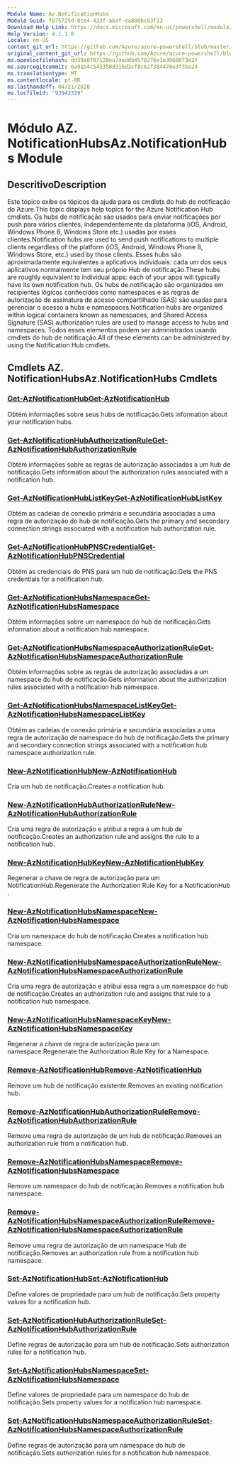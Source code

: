 ```yaml
---
Module Name: Az.NotificationHubs
Module Guid: f875725d-8ce4-423f-a6af-ea880bc63f13
Download Help Link: https://docs.microsoft.com/en-us/powershell/module/az.notificationhubs
Help Version: 4.1.1.0
Locale: en-US
content_git_url: https://github.com/Azure/azure-powershell/blob/master/src/NotificationHubs/NotificationHubs/help/Az.NotificationHubs.md
original_content_git_url: https://github.com/Azure/azure-powershell/blob/master/src/NotificationHubs/NotificationHubs/help/Az.NotificationHubs.md
ms.openlocfilehash: dd39a8f87120ea7aaddb4570276e1e3060873e2f
ms.sourcegitcommit: 6a91b4c545350d316d3cf8c62f384478e3f3ba24
ms.translationtype: MT
ms.contentlocale: pt-BR
ms.lasthandoff: 04/21/2020
ms.locfileid: "93942339"
---
```

# <span data-ttu-id="f282d-101">Módulo AZ. NotificationHubs</span><span class="sxs-lookup"><span data-stu-id="f282d-101">Az.NotificationHubs Module</span></span>
## <span data-ttu-id="f282d-102">Descritivo</span><span class="sxs-lookup"><span data-stu-id="f282d-102">Description</span></span>
<span data-ttu-id="f282d-103">Este tópico exibe os tópicos da ajuda para os cmdlets do hub de notificação do Azure.</span><span class="sxs-lookup"><span data-stu-id="f282d-103">This topic displays help topics for the Azure Notification Hub cmdlets.</span></span> <span data-ttu-id="f282d-104">Os hubs de notificação são usados para enviar notificações por push para vários clientes, independentemente da plataforma (iOS, Android, Windows Phone 8, Windows Store etc.) usadas por esses clientes.</span><span class="sxs-lookup"><span data-stu-id="f282d-104">Notification hubs are used to send push notifications to multiple clients regardless of the platform (iOS, Android, Windows Phone 8, Windows Store, etc.) used by those clients.</span></span> <span data-ttu-id="f282d-105">Esses hubs são aproximadamente equivalentes a aplicativos individuais: cada um dos seus aplicativos normalmente tem seu próprio Hub de notificação.</span><span class="sxs-lookup"><span data-stu-id="f282d-105">These hubs are roughly equivalent to individual apps: each of your apps will typically have its own notification hub.</span></span> <span data-ttu-id="f282d-106">Os hubs de notificação são organizados em recipientes lógicos conhecidos como namespaces e as regras de autorização de assinatura de acesso compartilhado (SAS) são usadas para gerenciar o acesso a hubs e namespaces.</span><span class="sxs-lookup"><span data-stu-id="f282d-106">Notification hubs are organized within logical containers known as namespaces, and Shared Access Signature (SAS) authorization rules are used to manage access to hubs and namespaces.</span></span> <span data-ttu-id="f282d-107">Todos esses elementos podem ser administrados usando cmdlets do hub de notificação.</span><span class="sxs-lookup"><span data-stu-id="f282d-107">All of these elements can be administered by using the Notification Hub cmdlets.</span></span>

## <span data-ttu-id="f282d-108">Cmdlets AZ. NotificationHubs</span><span class="sxs-lookup"><span data-stu-id="f282d-108">Az.NotificationHubs Cmdlets</span></span>
### [<span data-ttu-id="f282d-109">Get-AzNotificationHub</span><span class="sxs-lookup"><span data-stu-id="f282d-109">Get-AzNotificationHub</span></span>](Get-AzNotificationHub.md)
<span data-ttu-id="f282d-110">Obtém informações sobre seus hubs de notificação.</span><span class="sxs-lookup"><span data-stu-id="f282d-110">Gets information about your notification hubs.</span></span>

### [<span data-ttu-id="f282d-111">Get-AzNotificationHubAuthorizationRule</span><span class="sxs-lookup"><span data-stu-id="f282d-111">Get-AzNotificationHubAuthorizationRule</span></span>](Get-AzNotificationHubAuthorizationRule.md)
<span data-ttu-id="f282d-112">Obtém informações sobre as regras de autorização associadas a um hub de notificação.</span><span class="sxs-lookup"><span data-stu-id="f282d-112">Gets information about the authorization rules associated with a notification hub.</span></span>

### [<span data-ttu-id="f282d-113">Get-AzNotificationHubListKey</span><span class="sxs-lookup"><span data-stu-id="f282d-113">Get-AzNotificationHubListKey</span></span>](Get-AzNotificationHubListKey.md)
<span data-ttu-id="f282d-114">Obtém as cadeias de conexão primária e secundária associadas a uma regra de autorização do hub de notificação.</span><span class="sxs-lookup"><span data-stu-id="f282d-114">Gets the primary and secondary connection strings associated with a notification hub authorization rule.</span></span>

### [<span data-ttu-id="f282d-115">Get-AzNotificationHubPNSCredential</span><span class="sxs-lookup"><span data-stu-id="f282d-115">Get-AzNotificationHubPNSCredential</span></span>](Get-AzNotificationHubPNSCredential.md)
<span data-ttu-id="f282d-116">Obtém as credenciais do PNS para um hub de notificação.</span><span class="sxs-lookup"><span data-stu-id="f282d-116">Gets the PNS credentials for a notification hub.</span></span>

### [<span data-ttu-id="f282d-117">Get-AzNotificationHubsNamespace</span><span class="sxs-lookup"><span data-stu-id="f282d-117">Get-AzNotificationHubsNamespace</span></span>](Get-AzNotificationHubsNamespace.md)
<span data-ttu-id="f282d-118">Obtém informações sobre um namespace do hub de notificação.</span><span class="sxs-lookup"><span data-stu-id="f282d-118">Gets information about a notification hub namespace.</span></span>

### [<span data-ttu-id="f282d-119">Get-AzNotificationHubsNamespaceAuthorizationRule</span><span class="sxs-lookup"><span data-stu-id="f282d-119">Get-AzNotificationHubsNamespaceAuthorizationRule</span></span>](Get-AzNotificationHubsNamespaceAuthorizationRule.md)
<span data-ttu-id="f282d-120">Obtém informações sobre as regras de autorização associadas a um namespace do hub de notificação.</span><span class="sxs-lookup"><span data-stu-id="f282d-120">Gets information about the authorization rules associated with a notification hub namespace.</span></span>

### [<span data-ttu-id="f282d-121">Get-AzNotificationHubsNamespaceListKey</span><span class="sxs-lookup"><span data-stu-id="f282d-121">Get-AzNotificationHubsNamespaceListKey</span></span>](Get-AzNotificationHubsNamespaceListKey.md)
<span data-ttu-id="f282d-122">Obtém as cadeias de conexão primária e secundária associadas a uma regra de autorização de namespace do hub de notificação.</span><span class="sxs-lookup"><span data-stu-id="f282d-122">Gets the primary and secondary connection strings associated with a notification hub namespace authorization rule.</span></span>

### [<span data-ttu-id="f282d-123">New-AzNotificationHub</span><span class="sxs-lookup"><span data-stu-id="f282d-123">New-AzNotificationHub</span></span>](New-AzNotificationHub.md)
<span data-ttu-id="f282d-124">Cria um hub de notificação.</span><span class="sxs-lookup"><span data-stu-id="f282d-124">Creates a notification hub.</span></span>

### [<span data-ttu-id="f282d-125">New-AzNotificationHubAuthorizationRule</span><span class="sxs-lookup"><span data-stu-id="f282d-125">New-AzNotificationHubAuthorizationRule</span></span>](New-AzNotificationHubAuthorizationRule.md)
<span data-ttu-id="f282d-126">Cria uma regra de autorização e atribui a regra a um hub de notificação.</span><span class="sxs-lookup"><span data-stu-id="f282d-126">Creates an authorization rule and assigns the rule to a notification hub.</span></span>

### [<span data-ttu-id="f282d-127">New-AzNotificationHubKey</span><span class="sxs-lookup"><span data-stu-id="f282d-127">New-AzNotificationHubKey</span></span>](New-AzNotificationHubKey.md)
<span data-ttu-id="f282d-128">Regenerar a chave de regra de autorização para um NotificationHub.</span><span class="sxs-lookup"><span data-stu-id="f282d-128">Regenerate the Authorization Rule Key for a NotificationHub .</span></span>

### [<span data-ttu-id="f282d-129">New-AzNotificationHubsNamespace</span><span class="sxs-lookup"><span data-stu-id="f282d-129">New-AzNotificationHubsNamespace</span></span>](New-AzNotificationHubsNamespace.md)
<span data-ttu-id="f282d-130">Cria um namespace do hub de notificação.</span><span class="sxs-lookup"><span data-stu-id="f282d-130">Creates a notification hub namespace.</span></span>

### [<span data-ttu-id="f282d-131">New-AzNotificationHubsNamespaceAuthorizationRule</span><span class="sxs-lookup"><span data-stu-id="f282d-131">New-AzNotificationHubsNamespaceAuthorizationRule</span></span>](New-AzNotificationHubsNamespaceAuthorizationRule.md)
<span data-ttu-id="f282d-132">Cria uma regra de autorização e atribui essa regra a um namespace do hub de notificação.</span><span class="sxs-lookup"><span data-stu-id="f282d-132">Creates an authorization rule and assigns that rule to a notification hub namespace.</span></span>

### [<span data-ttu-id="f282d-133">New-AzNotificationHubsNamespaceKey</span><span class="sxs-lookup"><span data-stu-id="f282d-133">New-AzNotificationHubsNamespaceKey</span></span>](New-AzNotificationHubsNamespaceKey.md)
<span data-ttu-id="f282d-134">Regenerar a chave de regra de autorização para um namespace.</span><span class="sxs-lookup"><span data-stu-id="f282d-134">Regenerate the Authorization Rule Key for a Namespace.</span></span>

### [<span data-ttu-id="f282d-135">Remove-AzNotificationHub</span><span class="sxs-lookup"><span data-stu-id="f282d-135">Remove-AzNotificationHub</span></span>](Remove-AzNotificationHub.md)
<span data-ttu-id="f282d-136">Remove um hub de notificação existente.</span><span class="sxs-lookup"><span data-stu-id="f282d-136">Removes an existing notification hub.</span></span>

### [<span data-ttu-id="f282d-137">Remove-AzNotificationHubAuthorizationRule</span><span class="sxs-lookup"><span data-stu-id="f282d-137">Remove-AzNotificationHubAuthorizationRule</span></span>](Remove-AzNotificationHubAuthorizationRule.md)
<span data-ttu-id="f282d-138">Remove uma regra de autorização de um hub de notificação.</span><span class="sxs-lookup"><span data-stu-id="f282d-138">Removes an authorization rule from a notification hub.</span></span>

### [<span data-ttu-id="f282d-139">Remove-AzNotificationHubsNamespace</span><span class="sxs-lookup"><span data-stu-id="f282d-139">Remove-AzNotificationHubsNamespace</span></span>](Remove-AzNotificationHubsNamespace.md)
<span data-ttu-id="f282d-140">Remove um namespace do hub de notificação.</span><span class="sxs-lookup"><span data-stu-id="f282d-140">Removes a notification hub namespace.</span></span>

### [<span data-ttu-id="f282d-141">Remove-AzNotificationHubsNamespaceAuthorizationRule</span><span class="sxs-lookup"><span data-stu-id="f282d-141">Remove-AzNotificationHubsNamespaceAuthorizationRule</span></span>](Remove-AzNotificationHubsNamespaceAuthorizationRule.md)
<span data-ttu-id="f282d-142">Remove uma regra de autorização de um namespace Hub de notificação.</span><span class="sxs-lookup"><span data-stu-id="f282d-142">Removes an authorization rule from a notification hub namespace.</span></span>

### [<span data-ttu-id="f282d-143">Set-AzNotificationHub</span><span class="sxs-lookup"><span data-stu-id="f282d-143">Set-AzNotificationHub</span></span>](Set-AzNotificationHub.md)
<span data-ttu-id="f282d-144">Define valores de propriedade para um hub de notificação.</span><span class="sxs-lookup"><span data-stu-id="f282d-144">Sets property values for a notification hub.</span></span>

### [<span data-ttu-id="f282d-145">Set-AzNotificationHubAuthorizationRule</span><span class="sxs-lookup"><span data-stu-id="f282d-145">Set-AzNotificationHubAuthorizationRule</span></span>](Set-AzNotificationHubAuthorizationRule.md)
<span data-ttu-id="f282d-146">Define regras de autorização para um hub de notificação.</span><span class="sxs-lookup"><span data-stu-id="f282d-146">Sets authorization rules for a notification hub.</span></span>

### [<span data-ttu-id="f282d-147">Set-AzNotificationHubsNamespace</span><span class="sxs-lookup"><span data-stu-id="f282d-147">Set-AzNotificationHubsNamespace</span></span>](Set-AzNotificationHubsNamespace.md)
<span data-ttu-id="f282d-148">Define valores de propriedade para um namespace do hub de notificação.</span><span class="sxs-lookup"><span data-stu-id="f282d-148">Sets property values for a notification hub namespace.</span></span>

### [<span data-ttu-id="f282d-149">Set-AzNotificationHubsNamespaceAuthorizationRule</span><span class="sxs-lookup"><span data-stu-id="f282d-149">Set-AzNotificationHubsNamespaceAuthorizationRule</span></span>](Set-AzNotificationHubsNamespaceAuthorizationRule.md)
<span data-ttu-id="f282d-150">Define regras de autorização para um namespace do hub de notificação.</span><span class="sxs-lookup"><span data-stu-id="f282d-150">Sets authorization rules for a notification hub namespace.</span></span>

